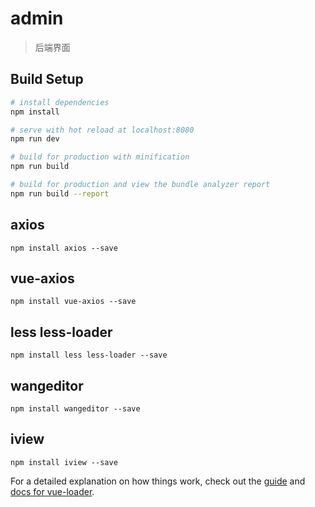 # admin

> 后端界面

## Build Setup

``` bash
# install dependencies
npm install

# serve with hot reload at localhost:8080
npm run dev

# build for production with minification
npm run build

# build for production and view the bundle analyzer report
npm run build --report
```
## axios
```
npm install axios --save
```
## vue-axios
```
npm install vue-axios --save
```
## less less-loader
```
npm install less less-loader --save
```
## wangeditor
```
npm install wangeditor --save
```
## iview
```
npm install iview --save
```
For a detailed explanation on how things work, check out the [guide](http://vuejs-templates.github.io/webpack/) and [docs for vue-loader](http://vuejs.github.io/vue-loader).
